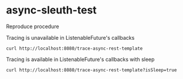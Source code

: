 # async-sleuth-test

Reproduce procedure

Tracing is unavailable in ListenableFuture's callbacks

`curl http://localhost:8080/trace-async-rest-template`

Tracing is available in ListenableFuture's callbacks with sleep

`curl http://localhost:8080/trace-async-rest-template?isSleep=true`
